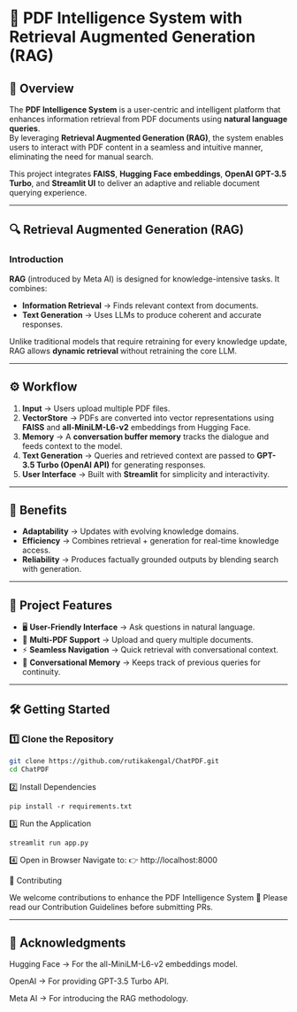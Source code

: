 # 📘 PDF Intelligence System with Retrieval Augmented Generation (RAG)


## 📌 Overview
The **PDF Intelligence System** is a user-centric and intelligent platform that enhances information retrieval from PDF documents using **natural language queries**.  
By leveraging **Retrieval Augmented Generation (RAG)**, the system enables users to interact with PDF content in a seamless and intuitive manner, eliminating the need for manual search.  

This project integrates **FAISS**, **Hugging Face embeddings**, **OpenAI GPT-3.5 Turbo**, and **Streamlit UI** to deliver an adaptive and reliable document querying experience.

---

## 🔍 Retrieval Augmented Generation (RAG)

### Introduction
**RAG** (introduced by Meta AI) is designed for knowledge-intensive tasks. It combines:
- **Information Retrieval** → Finds relevant context from documents.  
- **Text Generation** → Uses LLMs to produce coherent and accurate responses.  

Unlike traditional models that require retraining for every knowledge update, RAG allows **dynamic retrieval** without retraining the core LLM.

---

## ⚙️ Workflow
1. **Input** → Users upload multiple PDF files.  
2. **VectorStore** → PDFs are converted into vector representations using **FAISS** and **all-MiniLM-L6-v2** embeddings from Hugging Face.  
3. **Memory** → A **conversation buffer memory** tracks the dialogue and feeds context to the model.  
4. **Text Generation** → Queries and retrieved context are passed to **GPT-3.5 Turbo (OpenAI API)** for generating responses.  
5. **User Interface** → Built with **Streamlit** for simplicity and interactivity.  

---

## 🎯 Benefits
- **Adaptability** → Updates with evolving knowledge domains.  
- **Efficiency** → Combines retrieval + generation for real-time knowledge access.  
- **Reliability** → Produces factually grounded outputs by blending search with generation.  

---

## 🚀 Project Features
- 🖥️ **User-Friendly Interface** → Ask questions in natural language.  
- 📑 **Multi-PDF Support** → Upload and query multiple documents.  
- ⚡ **Seamless Navigation** → Quick retrieval with conversational context.  
- 🔁 **Conversational Memory** → Keeps track of previous queries for continuity.  

---

## 🛠️ Getting Started

### 1️⃣ Clone the Repository
```bash
git clone https://github.com/rutikakengal/ChatPDF.git
cd ChatPDF
```
2️⃣ Install Dependencies
```
pip install -r requirements.txt
```

3️⃣ Run the Application
```
streamlit run app.py
```

4️⃣ Open in Browser
Navigate to:
👉 http://localhost:8000


🤝 Contributing

We welcome contributions to enhance the PDF Intelligence System 🎉
Please read our Contribution Guidelines
 before submitting PRs.

 ---

 ## 🙏 Acknowledgments

Hugging Face → For the all-MiniLM-L6-v2 embeddings model.

OpenAI → For providing GPT-3.5 Turbo API.

Meta AI → For introducing the RAG methodology.

